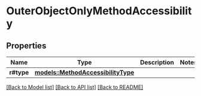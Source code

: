 # OuterObjectOnlyMethodAccessibility

## Properties

Name | Type | Description | Notes
------------ | ------------- | ------------- | -------------
**r#type** | [**models::MethodAccessibilityType**](MethodAccessibilityType.md) |  | 

[[Back to Model list]](../README.md#documentation-for-models) [[Back to API list]](../README.md#documentation-for-api-endpoints) [[Back to README]](../README.md)


